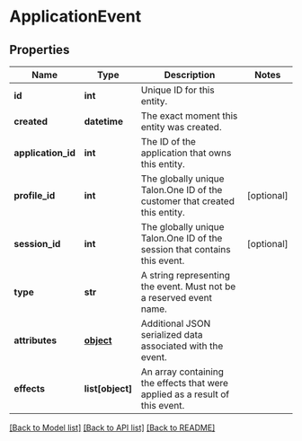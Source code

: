 # ApplicationEvent


## Properties
Name | Type | Description | Notes
------------ | ------------- | ------------- | -------------
**id** | **int** | Unique ID for this entity. | 
**created** | **datetime** | The exact moment this entity was created. | 
**application_id** | **int** | The ID of the application that owns this entity. | 
**profile_id** | **int** | The globally unique Talon.One ID of the customer that created this entity. | [optional] 
**session_id** | **int** | The globally unique Talon.One ID of the session that contains this event. | [optional] 
**type** | **str** | A string representing the event. Must not be a reserved event name. | 
**attributes** | [**object**](.md) | Additional JSON serialized data associated with the event. | 
**effects** | **list[object]** | An array containing the effects that were applied as a result of this event. | 

[[Back to Model list]](../README.md#documentation-for-models) [[Back to API list]](../README.md#documentation-for-api-endpoints) [[Back to README]](../README.md)


